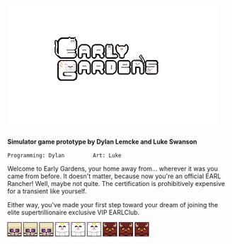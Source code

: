 # ![](https://github.com/DylanLem/Early-Gardens-2/blob/main/Assets/Resources/UI/TItlescreen/title.png?raw=true)

<b>Simulator game prototype by Dylan Lemcke and Luke Swanson</b>

    Programming: Dylan         Art: Luke


Welcome to Early Gardens, your home away from... wherever it was you came from before. It doesn't matter, because now you're an official EARL Rancher!
Well, maybe not quite. The certification is prohibitively expensive for a transient like yourself.

Either way, you've made your first step toward your dream of joining the elite supertrillionaire exclusive VIP EARLClub.




![oh my!](https://github.com/DylanLem/Early-Gardens-2/blob/main/Assets/Resources/Earls/Special%20Earls/earl_skeleton.png?raw=true)
![](https://github.com/DylanLem/Early-Gardens-2/blob/main/Assets/Resources/Earls/Special%20Earls/earl_skeleton.png?raw=true)
![](https://github.com/DylanLem/Early-Gardens-2/blob/main/Assets/Resources/Earls/Special%20Earls/earl_skeleton.png?raw=true)
![oh my!](https://github.com/DylanLem/Early-Gardens-2/blob/main/Assets/Resources/Earls/Special%20Earls/earl_angelic.png?raw=true)
![](https://github.com/DylanLem/Early-Gardens-2/blob/main/Assets/Resources/Earls/Special%20Earls/earl_angelic.png?raw=true)
![](https://github.com/DylanLem/Early-Gardens-2/blob/main/Assets/Resources/Earls/Special%20Earls/earl_angelic.png?raw=true)
![oh my!](https://github.com/DylanLem/Early-Gardens-2/blob/main/Assets/Resources/Earls/Special%20Earls/earl_demonic.png?raw=true)
![](https://github.com/DylanLem/Early-Gardens-2/blob/main/Assets/Resources/Earls/Special%20Earls/earl_demonic.png?raw=true)
![](https://github.com/DylanLem/Early-Gardens-2/blob/main/Assets/Resources/Earls/Special%20Earls/earl_demonic.png?raw=true)
